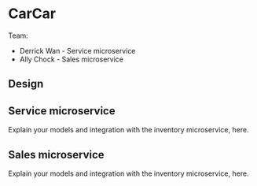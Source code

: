 # CarCar

Team:

* Derrick Wan - Service microservice
* Ally Chock - Sales microservice

## Design

## Service microservice

Explain your models and integration with the inventory
microservice, here.

## Sales microservice

Explain your models and integration with the inventory
microservice, here.
